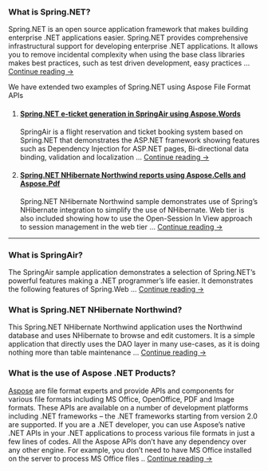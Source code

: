 <h3>What is Spring.NET?</h3>
<p>Spring.NET is an open source application framework that makes building enterprise .NET applications easier. Spring.NET provides comprehensive infrastructural support for developing enterprise .NET applications. It allows you to remove incidental complexity when using the base class libraries makes best practices, such as test driven development, easy practices ... <a href="https://asposespringnet.codeplex.com/wikipage?title=What%20is%20Spring.NET"> Continue reading &rarr;</a></p>
<p>We have extended two examples of Spring.NET using Aspose File Format APIs</p>
<ol>
<li>
<h4><a href="https://asposespringnet.codeplex.com/wikipage?title=Spring.NET%20E-ticket%20Generation%20in%20SpringAir%20using%20Aspose.Words%20for%20.NET">Spring.NET e-ticket generation in SpringAir using Aspose.Words</a></h4>
SpringAir is a flight reservation and ticket booking system based on Spring.NET that demonstrates the ASP.NET framework showing features such as Dependency Injection for ASP.NET pages, Bi-directional data binding, validation and localization ... <a href="https://asposespringnet.codeplex.com/wikipage?title=Spring.NET%20E-ticket%20Generation%20in%20SpringAir%20using%20Aspose.Words%20for%20.NET"> Continue reading &rarr;</a></li>
<li>
<h4><a href="https://asposespringnet.codeplex.com/wikipage?title=Spring.NET%20NHibernate%20Northwind%20Reports%20using%20Aspose.Cells%20and%20Aspose.Pdf">Spring.NET NHibernate Northwind reports using Aspose.Cells and Aspose.Pdf</a></h4>
Spring.NET NHibernate Northwind sample demonstrates use of Spring&rsquo;s NHibernate integration to simplify the use of NHibernate. Web tier is also included showing how to use the Open-Session In View approach to session management in the web tier ... <a href="https://asposespringnet.codeplex.com/wikipage?title=Spring.NET%20NHibernate%20Northwind%20Reports%20using%20Aspose.Cells%20and%20Aspose.Pdf"> Continue reading &rarr;</a></li>
</ol><hr />
<h3>What is SpringAir?</h3>
<p>The SpringAir sample application demonstrates a selection of Spring.NET&rsquo;s powerful features making a .NET programmer&rsquo;s life easier. It demonstrates the following features of Spring.Web ... <a href="https://asposespringnet.codeplex.com/wikipage?title=What%20is%20SpringAir"> Continue reading &rarr;</a></p>
<h3>What is Spring.NET NHibernate Northwind?</h3>
<p>This Spring.NET NHibernate Northwind application uses the Northwind database and uses NHibernate to browse and edit customers. It is a simple application that directly uses the DAO layer in many use-cases, as it is doing nothing more than table maintenance ... <a href="https://asposespringnet.codeplex.com/wikipage?title=What%20is%20Spring.NET%20NHibernate%20Northwind"> Continue reading &rarr;</a></p>
<h3>What is the use of Aspose .NET Products?</h3>
<p><a href="http://www.aspose.com">Aspose</a> are file format experts and provide APIs and components for various file formats including MS Office, OpenOffice, PDF and Image formats. These APIs are available on a number of development platforms including .NET frameworks &ndash; the .NET frameworks starting from version 2.0 are supported. If you are a .NET developer, you can use Aspose&rsquo;s native .NET APIs in your .NET applications to process various file formats in just a few lines of codes. All the Aspose APIs don&rsquo;t have any dependency over any other engine. For example, you don&rsquo;t need to have MS Office installed on the server to process MS Office files .. <a href="https://asposespringnet.codeplex.com/wikipage?title=What%20is%20the%20use%20of%20Aspose%20.NET%20Products"> Continue reading &rarr;</a></p>
